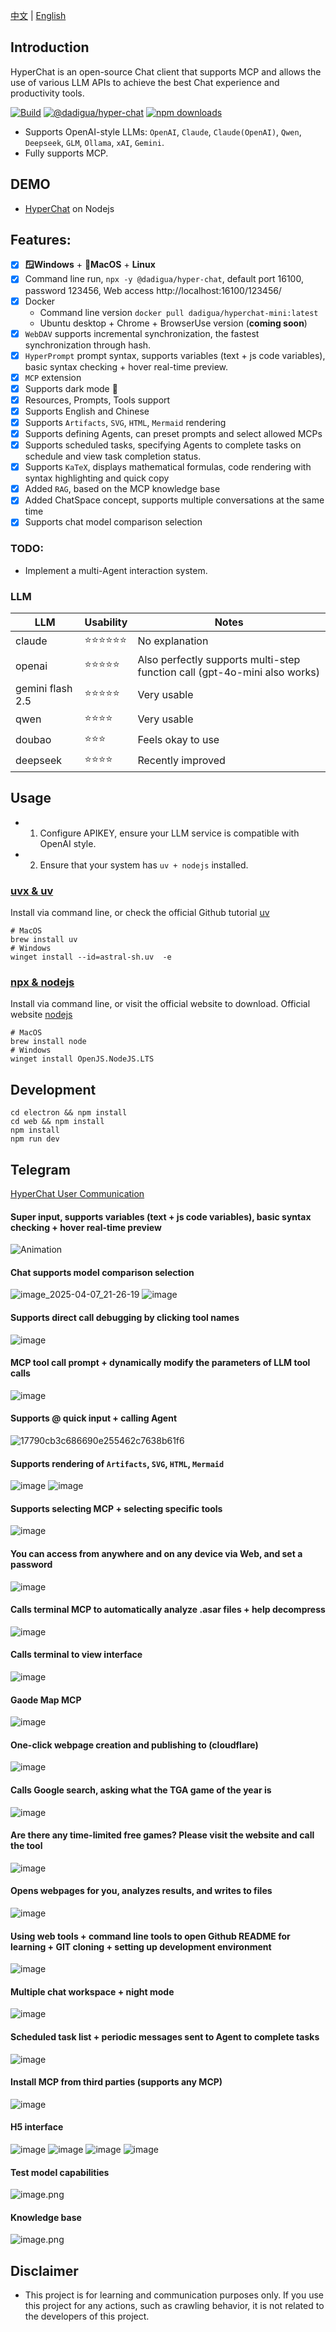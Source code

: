 [中文](README.zh.md) | [English](README.md)


## Introduction

HyperChat is an open-source Chat client that supports MCP and allows the use of various LLM APIs to achieve the best Chat experience and productivity tools.

[![Build](https://github.com/BigSweetPotatoStudio/HyperChat/actions/workflows/build.yml/badge.svg)](https://github.com/BigSweetPotatoStudio/HyperChat/actions/workflows/build.yml)
[![@dadigua/hyper-chat](https://img.shields.io/npm/v/%40dadigua%2Fhyper-chat)](https://www.npmjs.com/package/@dadigua/hyper-chat)
[![npm downloads](https://img.shields.io/npm/dm/@dadigua/hyper-chat)](https://npm-stat.com/charts.html?package=@dadigua/hyper-chat)


* Supports OpenAI-style LLMs: `OpenAI`, `Claude`, `Claude(OpenAI)`, `Qwen`, `Deepseek`, `GLM`, `Ollama`, `xAI`, `Gemini`.
* Fully supports MCP.

## DEMO

* [HyperChat](https://hyperchat.dadigua.men/123456/) on Nodejs

## Features:

- [x] **🪟Windows** + **🍏MacOS** + **Linux**
- [x] Command line run, `npx -y @dadigua/hyper-chat`, default port 16100, password 123456, Web access http://localhost:16100/123456/
- [x] Docker 
    * Command line version `docker pull dadigua/hyperchat-mini:latest`
    * Ubuntu desktop + Chrome + BrowserUse version (**coming soon**)
- [x] `WebDAV` supports incremental synchronization, the fastest synchronization through hash.
- [x] `HyperPrompt` prompt syntax, supports variables (text + js code variables), basic syntax checking + hover real-time preview.
- [x] `MCP` extension
- [x] Supports dark mode 🌙
- [x] Resources, Prompts, Tools support
- [x] Supports English and Chinese
- [x] Supports `Artifacts`, `SVG`, `HTML`, `Mermaid` rendering
- [x] Supports defining Agents, can preset prompts and select allowed MCPs
- [x] Supports scheduled tasks, specifying Agents to complete tasks on schedule and view task completion status.
- [x] Supports `KaTeX`, displays mathematical formulas, code rendering with syntax highlighting and quick copy
- [x] Added `RAG`, based on the MCP knowledge base
- [x] Added ChatSpace concept, supports multiple conversations at the same time
- [x] Supports chat model comparison selection

### TODO:

- Implement a multi-Agent interaction system.

### LLM

| LLM                | Usability  | Notes                                       |
| ------------------ | ---------- | ------------------------------------------- |
| claude             | ⭐⭐⭐⭐⭐⭐  | No explanation                              |
| openai             | ⭐⭐⭐⭐⭐   | Also perfectly supports multi-step function call (gpt-4o-mini also works) |
| gemini flash 2.5   | ⭐⭐⭐⭐⭐   | Very usable                                 |
| qwen               | ⭐⭐⭐⭐    | Very usable                                 |
| doubao             | ⭐⭐⭐     | Feels okay to use                           |
| deepseek           | ⭐⭐⭐⭐    | Recently improved                           |

## Usage

* 1. Configure APIKEY, ensure your LLM service is compatible with OpenAI style.
* 2. Ensure that your system has `uv + nodejs` installed.

### [uvx & uv](https://github.com/astral-sh/uv)

Install via command line, or check the official Github tutorial [uv](https://github.com/astral-sh/uv)

```
# MacOS
brew install uv
# Windows
winget install --id=astral-sh.uv  -e
```
### [npx & nodejs](https://nodejs.org/en)

Install via command line, or visit the official website to download. Official website [nodejs](https://nodejs.org/en)
```
# MacOS
brew install node
# Windows
winget install OpenJS.NodeJS.LTS
```

## Development

```
cd electron && npm install
cd web && npm install
npm install
npm run dev
```

## Telegram

[HyperChat User Communication](https://t.me/dadigua001)

#### Super input, supports variables (text + js code variables), basic syntax checking + hover real-time preview
![Animation](https://github.com/user-attachments/assets/b1ec72d9-be05-4f9a-bed1-16f4ed72de61)

#### Chat supports model comparison selection
![image_2025-04-07_21-26-19](https://github.com/user-attachments/assets/e8691cd7-0518-4da8-90f2-7dfd8b864a09)
![image](https://github.com/user-attachments/assets/c9cd15c8-9bce-4df9-b2b2-5fc4e9224ea6)

#### Supports direct call debugging by clicking tool names
![image](https://github.com/user-attachments/assets/a9b22e98-d7b7-497a-93aa-c1501763fb8a)

#### MCP tool call prompt + dynamically modify the parameters of LLM tool calls
![image](https://github.com/user-attachments/assets/080320e3-37d2-4f5a-ae3d-3517b3d692ad)

#### Supports @ quick input + calling Agent
![17790cb3c686690e255462c7638b61f6](https://github.com/user-attachments/assets/12fd824c-cad7-4dd7-8df3-699c1da8d1cf)

#### Supports rendering of `Artifacts`, `SVG`, `HTML`, `Mermaid`
![image](https://github.com/user-attachments/assets/d823c671-e989-4f40-aadb-0bc0f3b35175)
![image](https://github.com/user-attachments/assets/869b03fe-f025-4d6d-945c-8dac13d37ee0)

#### Supports selecting MCP + selecting specific tools
![image](https://github.com/user-attachments/assets/9a297608-90be-4960-a4f1-ae627965486b)

#### You can access from anywhere and on any device via Web, and set a password
![image](https://github.com/user-attachments/assets/a9825e5b-da6d-4e0a-852f-177a3f6df992)

#### Calls terminal MCP to automatically analyze .asar files + help decompress
![image](https://github.com/user-attachments/assets/f9cc12cd-0c7e-4f2d-9649-4bb31240f4a6)

#### Calls terminal to view interface
![image](https://github.com/user-attachments/assets/009317f2-d49b-432a-bb46-a15133d12f9f)

#### Gaode Map MCP
![image](https://github.com/user-attachments/assets/549e8fee-085d-4e8a-86a8-184ebe1053e6)

#### One-click webpage creation and publishing to (cloudflare)
![image](https://github.com/user-attachments/assets/b558cf5c-8b07-4621-a95b-fa1c33181414)


#### Calls Google search, asking what the TGA game of the year is
![image](https://github.com/user-attachments/assets/36500a06-2260-4727-bfd2-5fedc72e6d58)

#### Are there any time-limited free games? Please visit the website and call the tool
![image](https://github.com/user-attachments/assets/8961ef09-1498-4730-b25d-75b1dedbc7e5)

#### Opens webpages for you, analyzes results, and writes to files
![image](https://github.com/user-attachments/assets/a036dcf8-ffb4-4070-ac4f-a3b0533f66c2)


#### Using web tools + command line tools to open Github README for learning + GIT cloning + setting up development environment
![image](https://github.com/user-attachments/assets/fd0d737e-0eaa-4410-85e0-27fd45f0e5a5)


#### Multiple chat workspace + night mode
![image](https://github.com/user-attachments/assets/ca9d77d7-d023-431f-8359-6023ab3e338a)

#### Scheduled task list + periodic messages sent to Agent to complete tasks
![image](https://github.com/user-attachments/assets/302a767c-bd00-48e4-ac41-5443d98a4708)

#### Install MCP from third parties (supports any MCP) 
![image](https://github.com/user-attachments/assets/8580f194-139c-4d1c-b423-68627663232c)





#### H5 interface
![image](https://github.com/user-attachments/assets/e8349fb5-c98e-4fef-a93d-778079a27237)
![image](https://github.com/user-attachments/assets/8a381114-6b26-4af2-90f2-270c0e85e819)
![image](https://github.com/user-attachments/assets/b1487b6b-2cbc-46d8-ab1e-a335417c23ce)
![image](https://github.com/user-attachments/assets/3a51dab9-375b-479b-8c6b-74a1be0dd037)


#### Test model capabilities
![image.png](./images/image48.png)

#### Knowledge base
![image.png](./images/image50.png)

## Disclaimer

* This project is for learning and communication purposes only. If you use this project for any actions, such as crawling behavior, it is not related to the developers of this project.